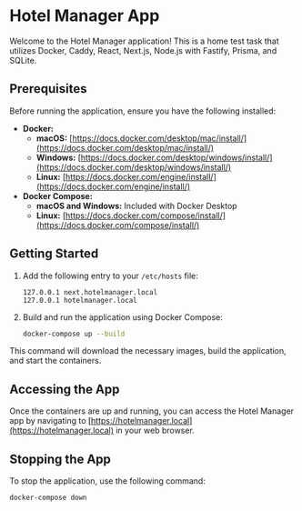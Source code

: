 # Hotel Manager App

Welcome to the Hotel Manager application! This is a home test task that utilizes Docker, Caddy, React, Next.js, Node.js with Fastify, Prisma, and SQLite.

## Prerequisites

Before running the application, ensure you have the following installed:

- **Docker:**
   - **macOS:** [https://docs.docker.com/desktop/mac/install/](https://docs.docker.com/desktop/mac/install/)
   - **Windows:** [https://docs.docker.com/desktop/windows/install/](https://docs.docker.com/desktop/windows/install/)
   - **Linux:** [https://docs.docker.com/engine/install/](https://docs.docker.com/engine/install/)
- **Docker Compose:**
   - **macOS and Windows:** Included with Docker Desktop
   - **Linux:** [https://docs.docker.com/compose/install/](https://docs.docker.com/compose/install/)

## Getting Started

1. Add the following entry to your `/etc/hosts` file:

    ```plaintext
    127.0.0.1 next.hotelmanager.local
    127.0.0.1 hotelmanager.local
    ```

2. Build and run the application using Docker Compose:

    ```bash
    docker-compose up --build
    ```

This command will download the necessary images, build the application, and start the containers.

## Accessing the App

Once the containers are up and running, you can access the Hotel Manager app by navigating to [https://hotelmanager.local](https://hotelmanager.local) in your web browser.

## Stopping the App

To stop the application, use the following command:

```bash
docker-compose down
